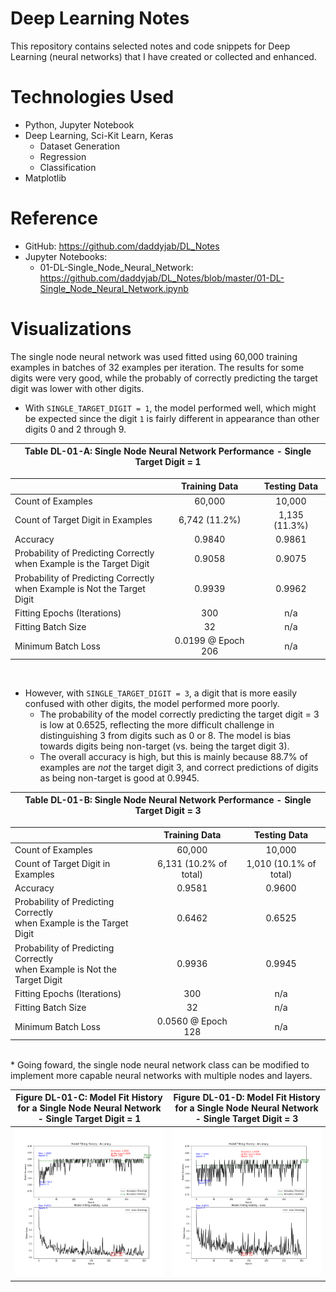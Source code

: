 # Deep Learning Notes
This repository contains selected notes and code snippets for Deep Learning (neural networks) that I have created or collected and enhanced.

# Technologies Used

* Python, Jupyter Notebook
* Deep Learning, Sci-Kit Learn, Keras
    * Dataset Generation
    * Regression
    * Classification
* Matplotlib

# Reference

* GitHub: https://github.com/daddyjab/DL_Notes
* Jupyter Notebooks:
    * 01-DL-Single_Node_Neural_Network:<br>
    https://github.com/daddyjab/DL_Notes/blob/master/01-DL-Single_Node_Neural_Network.ipynb 

# Visualizations

The single node neural network was used fitted using 60,000 training examples in batches of 32 examples per iteration.  The results for some digits were very good, while the probably of correctly predicting the target digit was lower with other digits.
* With `SINGLE_TARGET_DIGIT = 1`, the model performed well, which might be expected since the digit `1` is fairly different in appearance than other digits 0 and 2 through 9.

| <b>Table DL-01-A: Single Node Neural Network Performance - Single Target Digit = 1</b> |
|:--------------------------------------------------------------------------------------:|

|            | Training Data | Testing Data |
|:------------|:---------------:|:--------------:|
| Count of Examples | 60,000 | 10,000 |
| Count of Target Digit in Examples | 6,742 (11.2%) | 1,135 (11.3%) |
| Accuracy | 0.9840 | 0.9861 |
| Probability of Predicting Correctly<br>when Example is the Target Digit | 0.9058 | 0.9075 |
| Probability of Predicting Correctly<br>when Example is Not the Target Digit | 0.9939 | 0.9962 |
| Fitting Epochs (Iterations) | 300 | n/a |
| Fitting Batch Size | 32 | n/a |
| Minimum Batch Loss | 0.0199 @ Epoch 206 | n/a |

<br>

* However, with `SINGLE_TARGET_DIGIT = 3`, a digit that is more easily confused with other digits, the model performed more poorly.
    * The probability of the model correctly predicting the target digit = 3 is low at 0.6525, reflecting the more difficult challenge in distinguishing 3 from digits such as 0 or 8.  The model is bias towards digits being non-target (vs. being the target digit 3).
    * The overall accuracy is high, but this is mainly because 88.7% of examples are *not* the target digit 3, and correct predictions of digits as being non-target is good at 0.9945.

| <b>Table DL-01-B: Single Node Neural Network Performance - Single Target Digit = 3</b> |
|:--------------------------------------------------------------------------------------:|

|            | Training Data | Testing Data |
|:------------|:---------------:|:--------------:|
| Count of Examples | 60,000 | 10,000 |
| Count of Target Digit in Examples | 6,131 (10.2% of total) | 1,010 (10.1% of total) |
| Accuracy | 0.9581 | 0.9600 |
| Probability of Predicting Correctly<br>when Example is the Target Digit | 0.6462 | 0.6525 |
| Probability of Predicting Correctly<br>when Example is Not the Target Digit | 0.9936 | 0.9945 |
| Fitting Epochs (Iterations) | 300 | n/a |
| Fitting Batch Size | 32 | n/a |
| Minimum Batch Loss | 0.0560 @ Epoch 128 | n/a |

<br>
* Going foward, the single node  neural network class can be modified to implement more capable neural networks with multiple nodes and layers.


| Figure DL-01-C: Model Fit History for a Single Node Neural Network - Single Target Digit = 1 | Figure DL-01-D: Model Fit History for a Single Node Neural Network - Single Target Digit = 3 |
|:----------:|:----------:|
| ![Figure DL-01-C: Model Fit History for a Single Node Neural Network - Single Target Digit = 1...](docs/DL-01-Figure-C-Model_Fit_History-Target_1.png "Figure DL-01-C: Model Fit History for a Single Node Neural Network - Single Target Digit = 1") | ![Figure DL-01-D: Model Fit History for a Single Node Neural Network - Single Target Digit = 3...](docs/DL-01-Figure-D-Model_Fit_History-Target_3.png "Figure DL-01-D: Model Fit History for a Single Node Neural Network - Single Target Digit = 3") |
